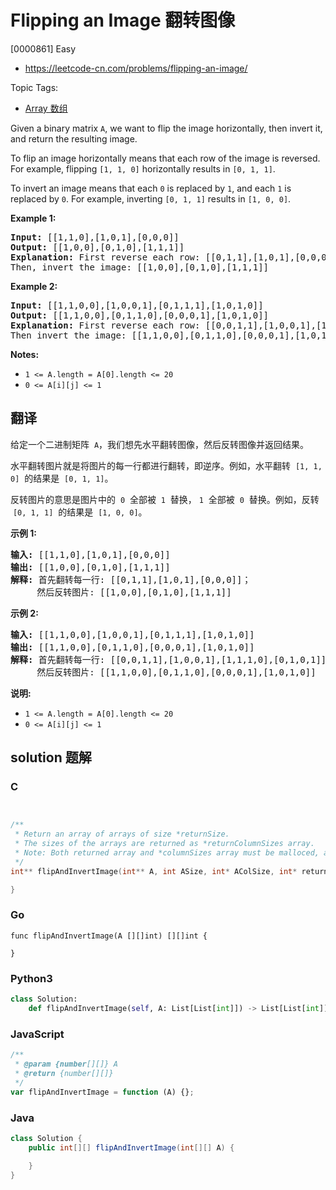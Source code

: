 # Flipping an Image 翻转图像

[0000861] Easy

- https://leetcode-cn.com/problems/flipping-an-image/

Topic Tags:

- [Array 数组](https://leetcode-cn.com/tag/array/)

Given a binary matrix `A`, we want to flip the image horizontally, then invert it, and return the resulting image.

To flip an image horizontally means that each row of the image is reversed.  For example, flipping `[1, 1, 0]` horizontally results in `[0, 1, 1]`.

To invert an image means that each `0` is replaced by `1`, and each `1` is replaced by `0`. For example, inverting `[0, 1, 1]` results in `[1, 0, 0]`.

**Example 1:**

<pre><strong>Input: </strong>[[1,1,0],[1,0,1],[0,0,0]]
<strong>Output: </strong>[[1,0,0],[0,1,0],[1,1,1]]
<strong>Explanation:</strong> First reverse each row: [[0,1,1],[1,0,1],[0,0,0]].
Then, invert the image: [[1,0,0],[0,1,0],[1,1,1]]
</pre>

**Example 2:**

<pre><strong>Input: </strong>[[1,1,0,0],[1,0,0,1],[0,1,1,1],[1,0,1,0]]
<strong>Output: </strong>[[1,1,0,0],[0,1,1,0],[0,0,0,1],[1,0,1,0]]
<strong>Explanation:</strong> First reverse each row: [[0,0,1,1],[1,0,0,1],[1,1,1,0],[0,1,0,1]].
Then invert the image: [[1,1,0,0],[0,1,1,0],[0,0,0,1],[1,0,1,0]]
</pre>

**Notes:**

- `1 <= A.length = A[0].length <= 20`
- `0 <= A[i][j] <= 1`

## 翻译

给定一个二进制矩阵  `A`，我们想先水平翻转图像，然后反转图像并返回结果。

水平翻转图片就是将图片的每一行都进行翻转，即逆序。例如，水平翻转  `[1, 1, 0]`  的结果是  `[0, 1, 1]`。

反转图片的意思是图片中的  `0`  全部被  `1`  替换， `1`  全部被  `0`  替换。例如，反转  `[0, 1, 1]`  的结果是  `[1, 0, 0]`。

**示例 1:**

<pre><strong>输入: </strong>[[1,1,0],[1,0,1],[0,0,0]]
<strong>输出: </strong>[[1,0,0],[0,1,0],[1,1,1]]
<strong>解释:</strong> 首先翻转每一行: [[0,1,1],[1,0,1],[0,0,0]]；
     然后反转图片: [[1,0,0],[0,1,0],[1,1,1]]
</pre>

**示例 2:**

<pre><strong>输入: </strong>[[1,1,0,0],[1,0,0,1],[0,1,1,1],[1,0,1,0]]
<strong>输出: </strong>[[1,1,0,0],[0,1,1,0],[0,0,0,1],[1,0,1,0]]
<strong>解释:</strong> 首先翻转每一行: [[0,0,1,1],[1,0,0,1],[1,1,1,0],[0,1,0,1]]；
     然后反转图片: [[1,1,0,0],[0,1,1,0],[0,0,0,1],[1,0,1,0]]
</pre>

**说明:**

- `1 <= A.length = A[0].length <= 20`
- `0 <= A[i][j] <= 1`

## solution 题解

### C

```c


/**
 * Return an array of arrays of size *returnSize.
 * The sizes of the arrays are returned as *returnColumnSizes array.
 * Note: Both returned array and *columnSizes array must be malloced, assume caller calls free().
 */
int** flipAndInvertImage(int** A, int ASize, int* AColSize, int* returnSize, int** returnColumnSizes){

}


```

### Go

```golang
func flipAndInvertImage(A [][]int) [][]int {

}
```

### Python3

```python
class Solution:
    def flipAndInvertImage(self, A: List[List[int]]) -> List[List[int]]:

```

### JavaScript

```javascript
/**
 * @param {number[][]} A
 * @return {number[][]}
 */
var flipAndInvertImage = function (A) {};
```

### Java

```java
class Solution {
    public int[][] flipAndInvertImage(int[][] A) {

    }
}
```
